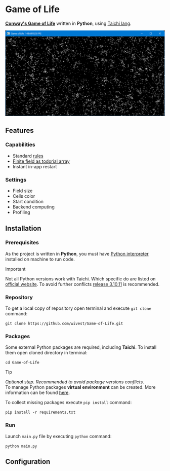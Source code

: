 # Game of Life

[**Conway's Game of Life**](https://en.wikipedia.org/wiki/Conway%27s_Game_of_Life) written in **Python**, using [Taichi lang](https://www.taichi-lang.org).

![Conway's Game of Life](screenshot.png)

## Features

### Capabilities

-   Standard [rules](https://en.wikipedia.org/wiki/Conway%27s_Game_of_Life#Rules)
-   [Finite field as todorial array](https://en.wikipedia.org/wiki/Conway%27s_Game_of_Life#Algorithms:~:text=In%20principle%2C%20the,M%C3%B6bius%20strip.)
-   Instant in-app restart

### Settings

-   Field size
-   Cells color
-   Start condition
-   Backend computing
-   Profiling

## Installation

### Prerequisites

As the project is written in **Python**, you must have [Python interpreter](https://www.python.org/downloads/) installed on machine to run code.<br>

> [!IMPORTANT]  
> Not all Python versions work with Taichi. Which specific do are listed on [official website](https://docs.taichi-lang.org/docs/hello_world#prerequisites). To avoid further conflicts [release 3.10.11](https://www.python.org/downloads/release/python-31011/) is recommended.

### Repository

To get a local copy of repository open terminal and execute `git clone` command:

```
git clone https://github.com/wivest/Game-of-Life.git
```

### Packages

Some external Python packages are required, including **Taichi**. To install them open cloned directory in terminal:

```
cd Game-of-Life
```

> [!TIP]  
> _Optional step. Recommended to avoid package versions conflicts._<br>
> To manage Python packages **virtual environment** can be created. More information can be found [here](https://docs.python.org/3/library/venv.html).

To collect missing packages execute `pip install` command:

```
pip install -r requirements.txt
```

### Run

Launch `main.py` file by executing `python` command:

```
python main.py
```

## Configuration
